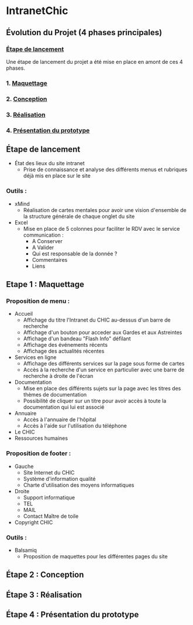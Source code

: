 # IntranetChic

## Évolution du Projet (4 phases principales)

###    [Étape de lancement](#-étape-de-lancement)
Une étape de lancement du projet a été mise en place en amont de ces 4 phases. 
### 1. [Maquettage](#etape-1-:-maquettage)
### 2. [Conception](#étape-2-:-conception)
### 3. [Réalisation](#étape-3-:-réalisation)
### 4. [Présentation du prototype](#étape-4-:-présentation-de-la-maquette)

## Étape de lancement 
- État des lieux du site intranet
     - Prise de connaissance et analyse des différents menus et rubriques déjà mis en place sur le site

### Outils :
- xMind
     - Réalisation de cartes mentales pour avoir une vision d'ensemble de la structure générale de chaque onglet du site
- Excel
     - Mise en place de 5 colonnes pour faciliter le RDV avec le service communication :
          - A Conserver
          - A Valider
          - Qui est responsable de la donnée ?
          - Commentaires
          - Liens

## Etape 1 : Maquettage

### Proposition de menu :
- Accueil
     - Affichage du titre l'Intranet du CHIC au-dessus d'un barre de recherche
     - Affichage d'un bouton pour acceder aux Gardes et aux Astreintes
     - Affichage d'un bandeau "Flash Info" défilant
     - Affichage des événements récents
     - Affichage des actualités récentes
- Services en ligne
     - Affichage des différents services sur la page sous forme de cartes
     - Accès à la recherche d'un service en particulier avec une barre de recherche à droite de l'écran
- Documentation
     - Mise en place des différents sujets sur la page avec les titres des thèmes de documentation
     - Possibilité de cliquer sur un titre pour avoir accès à toute la documentation qui lui est associé
- Annuaire
     - Accès à l'annuaire de l'hôpital
     - Accès à l'aide sur l'utilisation du téléphone
- Le CHIC
- Ressources humaines

### Proposition de footer :
- Gauche
     - Site Internet du CHIC
     - Système d'information qualité
     - Charte d'utilisation des moyens informatiques
- Droite
     - Support informatique
     - TEL
     - MAIL
     - Contact Maître de toile
- Copyright CHIC

### Outils : 
- Balsamiq
     - Proposition de maquettes pour les différentes pages du site

## Étape 2 : Conception

## Étape 3 : Réalisation

## Étape 4 : Présentation du prototype





